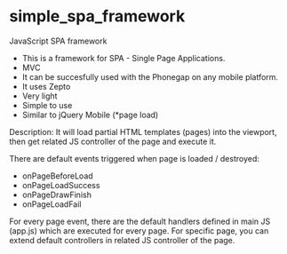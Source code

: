 simple_spa_framework
===================

JavaScript SPA framework


- This is a framework for SPA - Single Page Applications.
- MVC
- It can be succesfully used with the Phonegap on any mobile platform.
- It uses Zepto
- Very light
- Simple to use
- Similar to jQuery Mobile (*page load)

Description:
It will load partial HTML templates (pages) into the viewport,
then get related JS controller of the page and execute it.

There are default events triggered when page is loaded / destroyed:
- onPageBeforeLoad
- onPageLoadSuccess
- onPageDrawFinish
- onPageLoadFail

For every page event, there are the default handlers defined in main JS (app.js)
which are executed for every page.
For specific page, you can extend default controllers in related JS controller of the page.

